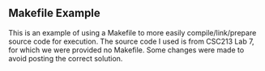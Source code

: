 ## Makefile Example

This is an example of using a Makefile to more easily compile/link/prepare source code for execution. The source code I used is from CSC213 Lab 7, for which we were provided no Makefile. Some changes were made to avoid posting the correct solution. 